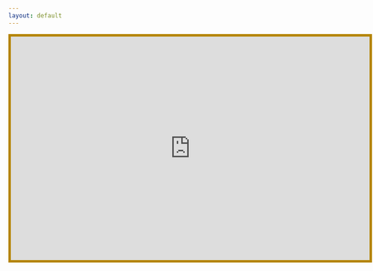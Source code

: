 ```yaml
---
layout: default
---
```

<iframe src="https://rsph.hosted.panopto.com/Panopto/Pages/Embed.aspx?id=80c891b4-8c79-4980-a875-ac1d01402c38&autoplay=false&offerviewer=true&showtitle=true&showbrand=false&start=4076&interactivity=all" height="450" width="720" style="border: 5px solid #b58500;" allowfullscreen allow="autoplay"></iframe>
